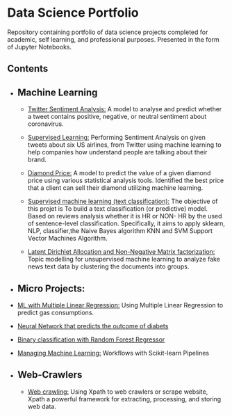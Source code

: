 # Data Science Portfolio
Repository containing portfolio of data science projects completed for academic, self learning, and professional purposes. Presented in the form of Jupyter Notebooks.

## Contents
- ## Machine Learning

   - [Twitter Sentiment Analysis:](https://github.com/Sadou14/Data-Science-Portfolio/blob/master/Twitter_Sentiment_Analysis.ipynb) A          model to analyse and predict whether a tweet contains positive, negative, or neutral sentiment about coronavirus.

   - [Supervised Learning:](https://github.com/Sadou14/Data-Science-Portfolio/blob/master/Sentiment_analysis.ipynb) Performing Sentiment      Analysis on given tweets about six US airlines, from Twitter using machine learning to      help companies how understand people        are talking about their brand.

   - [Diamond Price:](https://github.com/Sadou14/Data-Science-Portfolio/blob/master/diamond_price.ipynb) A model to predict the value of      a given diamond price using various statistical analysis tools. Identified the best price that a client can sell their                  diamond utilizing machine learning.

   - [Supervised machine learning (text classification):](https://github.com/Sadou14/Data-Science-Portfolio/blob/master/Machine_Learning%2C_NLP_Text%20Classification.ipynb) The objective of this projet is To build a text classification (or predictive) model. Based on reviews analysis whether it is HR or NON- HR by the used of sentence-level classification. Specifically, it aims to apply sklearn, NLP, classifier,the Naive Bayes algorithm KNN and SVM Support Vector Machines Algorithm. 

  - [Latent Dirichlet Allocation and Non-Negative Matrix factorization:](https://github.com/Sadou14/Data-Science-Portfolio/blob/master/Topic_modelling_unsupervised_machine-learning.ipynb) Topic modelling for unsupervised machine learning to analyze fake     news  text data by clustering the documents into groups.

- ## Micro Projects:

- [ML with Multiple Linear Regression:](https://github.com/Sadou14/Data-Science-Portfolio/blob/master/ML%20Micro%20Projects/MultipleLinearRegression.ipynb) Using Multiple Linear Regression to predict gas consumptions.

- [Neural Network that predicts the outcome of diabets](https://github.com/Sadou14/Data-Science-Portfolio/blob/master/ML%20Micro%20Projects/ML_Neural_Network.ipynb)

- [Binary classification with Random Forest Regressor](https://github.com/Sadou14/Data-Science-Portfolio/blob/master/ML%20Micro%20Projects/RandomForestRegressor.ipynb)

- [Managing Machine Learning:](https://github.com/Sadou14/Data-Science-Portfolio/blob/master/ML%20Micro%20Projects/ML_Pipelines.ipynb) Workflows with Scikit-learn Pipelines

- ## Web-Crawlers

  - [Web crawling:](https://github.com/Sadou14/Web-Crawlers/blob/master/Web_Crawling_ScrapingClub.ipynb) Using Xpath to web crawlers or scrape website, Xpath a powerful framework for extracting, processing, and storing web     data.

